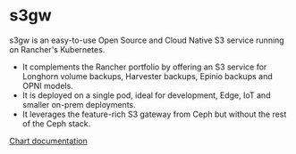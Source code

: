 # s3gw

s3gw is an easy-to-use Open Source and Cloud Native S3 service running on Rancher's Kubernetes.

* It complements the Rancher portfolio by offering an S3 service for Longhorn volume backups, Harvester backups, Epinio backups and OPNI models.
* It is deployed on a single pod, ideal for development, Edge, IoT and smaller on-prem deployments.
* It leverages the feature-rich S3 gateway from Ceph but without the rest of the Ceph stack.

[Chart documentation](https://github.com/aquarist-labs/s3gw-charts/blob/main/README.md)
